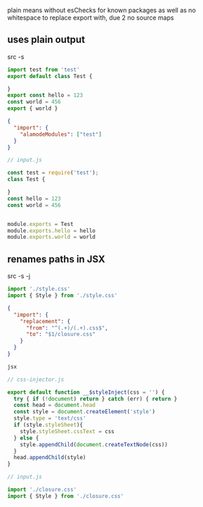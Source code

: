 plain means without esChecks for known packages as well as
no whitespace to replace export with, due 2 no source maps

## uses plain output
src -s

```js file */
import test from 'test'
export default class Test {

}
export const hello = 123
const world = 456
export { world }
```

```json alamoderc */
{
  "import": {
    "alamodeModules": ["test"]
  }
}
```

```js expected */
// input.js

const test = require('test');
class Test {

}
const hello = 123
const world = 456


module.exports = Test
module.exports.hello = hello
module.exports.world = world
```

## renames paths in JSX
src -s -j

```js file */
import './style.css'
import { Style } from './style.css'
```

```json alamoderc */
{
  "import": {
    "replacement": {
      "from": "^(.+)/(.+).css$",
      "to": "$1/closure.css"
    }
  }
}
```

```md ext */
jsx
```

```js expected */
// css-injector.js

export default function __$styleInject(css = '') {
  try { if (!document) return } catch (err) { return }
  const head = document.head
  const style = document.createElement('style')
  style.type = 'text/css'
  if (style.styleSheet){
    style.styleSheet.cssText = css
  } else {
    style.appendChild(document.createTextNode(css))
  }
  head.appendChild(style)
}

// input.js

import './closure.css'
import { Style } from './closure.css'
```